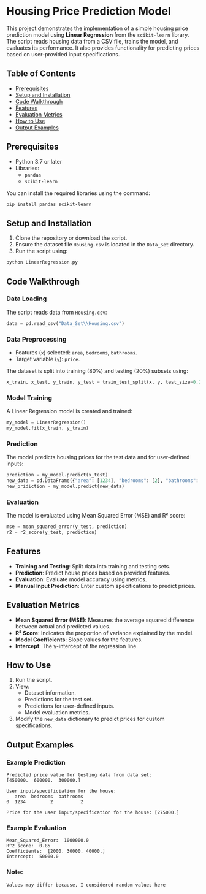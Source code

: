 # Housing Price Prediction Model

This project demonstrates the implementation of a simple housing price prediction model using **Linear Regression** from the `scikit-learn` library. The script reads housing data from a CSV file, trains the model, and evaluates its performance. It also provides functionality for predicting prices based on user-provided input specifications.

## Table of Contents

- [Prerequisites](#prerequisites)
- [Setup and Installation](#setup-and-installation)
- [Code Walkthrough](#code-walkthrough)
- [Features](#features)
- [Evaluation Metrics](#evaluation-metrics)
- [How to Use](#how-to-use)
- [Output Examples](#output-examples)


## Prerequisites

- Python 3.7 or later
- Libraries:
  - `pandas`
  - `scikit-learn`

You can install the required libraries using the command:

```bash
pip install pandas scikit-learn
```

## Setup and Installation

1. Clone the repository or download the script.
2. Ensure the dataset file `Housing.csv` is located in the `Data_Set` directory.
3. Run the script using:

```bash
python LinearRegression.py
```


## Code Walkthrough

### Data Loading

The script reads data from `Housing.csv`:

```python
data = pd.read_csv("Data_Set\\Housing.csv")
```

### Data Preprocessing

- Features (`x`) selected: `area`, `bedrooms`, `bathrooms`.
- Target variable (`y`): `price`.

The dataset is split into training (80%) and testing (20%) subsets using:

```python
x_train, x_test, y_train, y_test = train_test_split(x, y, test_size=0.2, random_state=42)
```

### Model Training

A Linear Regression model is created and trained:

```python
my_model = LinearRegression()
my_model.fit(x_train, y_train)
```

### Prediction

The model predicts housing prices for the test data and for user-defined inputs:

```python
prediction = my_model.predict(x_test)
new_data = pd.DataFrame({"area": [1234], "bedrooms": [2], "bathrooms": [2]})
new_pridiction = my_model.predict(new_data)
```

### Evaluation

The model is evaluated using Mean Squared Error (MSE) and R² score:

```python
mse = mean_squared_error(y_test, prediction)
r2 = r2_score(y_test, prediction)
```

## Features

- **Training and Testing**: Split data into training and testing sets.
- **Prediction**: Predict house prices based on provided features.
- **Evaluation**: Evaluate model accuracy using metrics.
- **Manual Input Prediction**: Enter custom specifications to predict prices.

## Evaluation Metrics

- **Mean Squared Error (MSE)**: Measures the average squared difference between actual and predicted values.
- **R² Score**: Indicates the proportion of variance explained by the model.
- **Model Coefficients**: Slope values for the features.
- **Intercept**: The y-intercept of the regression line.

## How to Use

1. Run the script.
2. View:
   - Dataset information.
   - Predictions for the test set.
   - Predictions for user-defined inputs.
   - Model evaluation metrics.
3. Modify the `new_data` dictionary to predict prices for custom specifications.

## Output Examples

### Example Prediction

```
Predicted price value for testing data from data set:
[450000.  600000.  300000.]

User input/specificiation for the house:
   area  bedrooms  bathrooms
0  1234         2          2

Price for the user input/specification for the house: [275000.]
```

### Example Evaluation

```
Mean_Squared_Error:  1000000.0
R^2 score:  0.85
Coefficients:  [2000. 30000. 40000.]
Intercept:  50000.0
```

### Note:
```
Values may differ because, I considered random values here
```